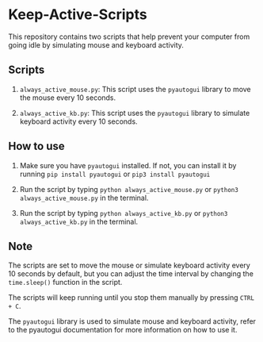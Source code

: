 # Keep-Active-Scripts

This repository contains two scripts that help prevent your computer from going idle by simulating mouse and keyboard activity.

## Scripts

1. `always_active_mouse.py`: This script uses the `pyautogui` library to move the mouse every 10 seconds.

2. `always_active_kb.py`: This script uses the `pyautogui` library to simulate keyboard activity every 10 seconds.

## How to use

1. Make sure you have `pyautogui` installed. If not, you can install it by running `pip install pyautogui` or `pip3 install pyautogui`

2. Run the script by typing `python always_active_mouse.py` or `python3 always_active_mouse.py` in the terminal.

3. Run the script by typing `python always_active_kb.py` or `python3 always_active_kb.py` in the terminal.

## Note

The scripts are set to move the mouse or simulate keyboard activity every 10 seconds by default, but you can adjust the time interval by changing the `time.sleep()` function in the script.

The scripts will keep running until you stop them manually by pressing `CTRL + C`.

The `pyautogui` library is used to simulate mouse and keyboard activity, refer to the pyautogui documentation for more information on how to use it.

